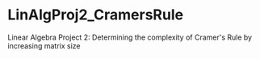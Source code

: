 # LinAlgProj2_CramersRule
Linear Algebra Project 2: Determining the complexity of Cramer's Rule by increasing matrix size
